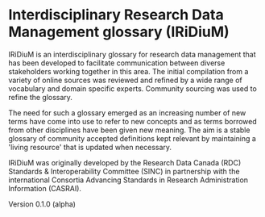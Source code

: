 # Interdisciplinary Research Data Management glossary (IRiDiuM)

IRiDiuM is an interdisciplinary glossary for research data management that has been developed to facilitate communication between diverse stakeholders working together in this area. The initial compilation from a variety of online sources was reviewed and refined by a wide range of vocabulary and domain specific experts. Community sourcing was used to refine the glossary.

The need for such a glossary emerged as an increasing number of new terms have come into use to refer to new concepts and as terms borrowed from other disciplines have been given new meaning. The aim is a stable glossary of community accepted definitions kept relevant by maintaining a 'living resource' that is updated when necessary.

IRiDiuM was originally developed by the Research Data Canada (RDC) Standards & Interoperability Committee (SINC) in partnership with the international Consortia Advancing Standards in Research Administration Information (CASRAI). 

Version 0.1.0 (alpha)
